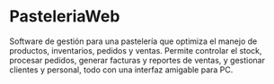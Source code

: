 # PasteleriaWeb
Software de gestión para una pastelería que optimiza el manejo de productos, inventarios, pedidos y ventas. Permite controlar el stock, procesar pedidos, generar facturas y reportes de ventas, y gestionar clientes y personal, todo con una interfaz amigable para PC.
